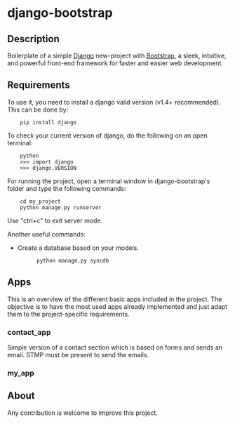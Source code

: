 django-bootstrap
================

Description
-----------
Boilerplate of a simple [Django](https://www.djangoproject.com/) new-project with [Bootstrap](http://twitter.github.com/bootstrap/), a sleek, intuitive, and powerful front-end framework for faster and easier web development.

Requirements
------------
To use it, you need to install a django valid version (v1.4+ recommended). This can be done by:

        pip install django

To check your current version of django, do the following on an open terminal:

        python
        >>> import django
        >>> django.VERSION
        
For running the project, open a terminal window in django-bootstrap's folder and type the following commands:

        cd my_project
        python manage.py runserver
        
Use "ctrl+c" to exit server mode.

Another useful commands:

* Create a database based on your models.

            python manage.py syncdb
        
Apps
----
This is an overview of the different basic apps included in the project. The objective is to have the most used apps already implemented and just adapt them to the project-specific requirements.

### contact_app
Simple version of a contact section which is based on forms and sends an email.
STMP must be present to send the emails.

### my_app
        
About
-----
Any contribution is welcome to improve this project.
